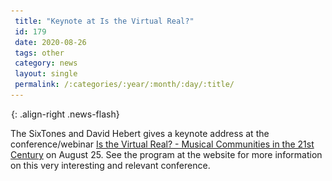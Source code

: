 ```yaml
---
 title: "Keynote at Is the Virtual Real?"
 id: 179
 date: 2020-08-26
 tags: other
 category: news
 layout: single
 permalink: /:categories/:year/:month/:day/:title/
---
```

![image-right](/assets/images/spacer.gif){: .align-right .news-flash}

The SixTones and David Hebert gives a keynote address at the conference/webinar <a href='http://www.pgvim.ac.th/pgvis/'>Is the Virtual Real? - Musical Communities in the 21st Century</a> on August 25. See the program at the website for more information on this very interesting and relevant conference.

